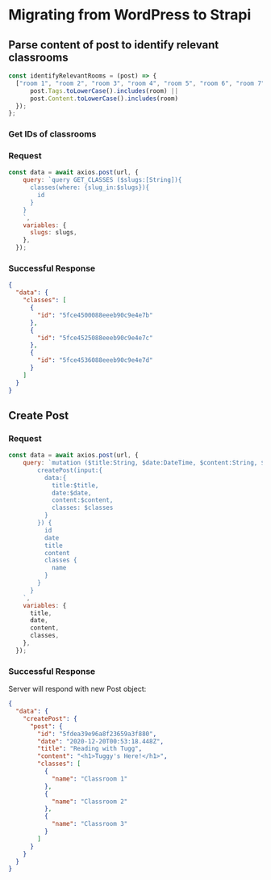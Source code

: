 # Migrating from WordPress to Strapi

## Parse content of post to identify relevant classrooms

```js
const identifyRelevantRooms = (post) => {
  ["room 1", "room 2", "room 3", "room 4", "room 5", "room 6", "room 7", "room 8", "room 11", "room 12", "room 13", "room 14"].filter(room => post.Title.toLowerCase().includes(room) ||
      post.Tags.toLowerCase().includes(room) ||
      post.Content.toLowerCase().includes(room)
  });
};
```

### Get IDs of classrooms

### Request

```js
const data = await axios.post(url, {
    query: `query GET_CLASSES ($slugs:[String]){
      classes(where: {slug_in:$slugs}){
        id
      }
    }
    `,
    variables: {
      slugs: slugs,
    },
  });
```

### Successful Response

```json
{
  "data": {
    "classes": [
      {
        "id": "5fce4500088eeeb90c9e4e7b"
      },
      {
        "id": "5fce4525088eeeb90c9e4e7c"
      },
      {
        "id": "5fce4536088eeeb90c9e4e7d"
      }
    ]
  }
}
```

## Create Post

### Request

```js
const data = await axios.post(url, {
    query: `mutation ($title:String, $date:DateTime, $content:String, $classes:[ID]){
        createPost(input:{
          data:{
            title:$title,
            date:$date,
            content:$content,
            classes: $classes
          }
        }) {
          id
          date
          title
          content
          classes {
            name
          }
        }
      }
    `,
    variables: {
      title,
      date,
      content,
      classes,
    },
  });
```

### Successful Response

Server will respond with new Post object:

``` json
{
  "data": {
    "createPost": {
      "post": {
        "id": "5fdea39e96a8f23659a3f880",
        "date": "2020-12-20T00:53:18.448Z",
        "title": "Reading with Tugg",
        "content": "<h1>Tuggy's Here!</h1>",
        "classes": [
          {
            "name": "Classroom 1"
          },
          {
            "name": "Classroom 2"
          },
          {
            "name": "Classroom 3"
          }
        ]
      }
    }
  }
}
```
